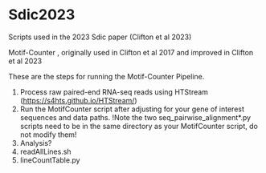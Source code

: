 # Sdic2023
Scripts used in the 2023 Sdic paper (Clifton et al 2023)

Motif-Counter , originally used in Clifton et al 2017 and improved in Clifton et al 2023

These are the steps for running the Motif-Counter Pipeline.

1. Process raw paired-end RNA-seq reads using HTStream (https://s4hts.github.io/HTStream/)
2. Run the MotifCounter script after adjusting for your gene of interest sequences and data paths. !Note the two seq_pairwise_alignment*.py scripts need to be in the same directory as your MotifCounter script, do not modify them!
3. Analysis?
4. readAllLines.sh
5. lineCountTable.py
